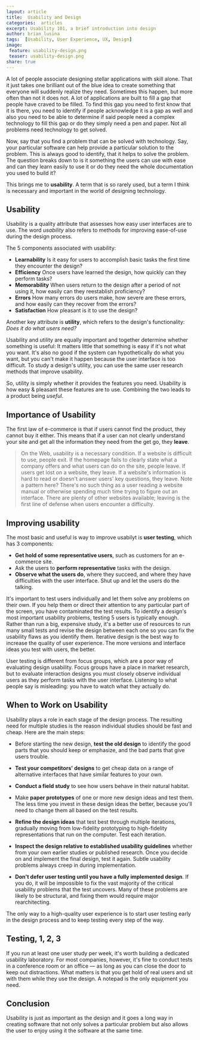```yaml
---
layout: article
title:  Usability and Design
categories:  articles
excerpt: Usability 101, a brief introduction into design
author: brian_lusina
tags:  [Usability, User Experience, UX, Design]
image:
 feature: usability-design.png
 teaser: usability-design.png
share: true
---
```


A lot of people associate designing stellar applications with skill alone. That it just takes one brilliant out of the blue idea to create something that everyone will suddenly realize they need. Sometimes this happen, but more often than not it does not. A lot of applications are built to fill a gap that people have craved to be filled. To find this gap you need to first know that it is there, you need to identify if people acknowledge it is a gap as well and also you need to be able to determine if said people need a complex technology to fill this gap or do they simply need a pen and paper. Not all problems need technology to get solved.

Now, say that you find a problem that can be solved with technology. Say, your particular software can help provide a particular solution to the problem. This is always good to identify, that it helps to solve the problem. The question breaks down to is it something the users can use with ease and can they learn easily to use it or do they need the whole documentation you used to build it?

This brings me to **usability**. A term that is so rarely used, but a term I think is necessary and important in the world of designing technology.

## Usability

Usability is a quality attribute that assesses how easy user interfaces are to use. The word *usability* also refers to methods for improving ease-of-use during the design process.

The 5 components associated with usability:

+ **Learnability** Is it easy for users to accomplish basic tasks the first time they encounter the design?
+ **Efficiency** Once users have learned the design, how quickly can they perform tasks?
+ **Memorability** When users return to the design after a period of not using it, how easily can they reestablish proficiency?
+ **Errors** How many errors do users make, how severe are these errors, and how easily can they recover from the errors?
+ **Satisfaction** How pleasant is it to use the design?

Another key attribute is **utility**, which refers to the design's functionality: *Does it do what users need?*

Usability and utility are equally important and together determine whether something is useful: It matters little that something is easy if it's not what you want. It's also no good if the system can hypothetically do what you want, but you can't make it happen because the user interface is too difficult. To study a design's utility, you can use the same user research methods that improve usability.

So, utility is simply whether it provides the features you need. Usability is how easy & pleasant these features are to use. Combining the two leads to a product being *useful*.

## Importance of Usability

The first law of e-commerce is that if users cannot find the product, they cannot buy it either. This means that if a user can not clearly understand your site and get all the information they need from the get go, they **leave**.

> On the Web, usability is a necessary condition. If a website is difficult to use, people exit. If the homepage fails to clearly state what a company offers and what users can do on the site, people leave. If users get lost on a website, they leave. If a website's information is hard to read or doesn't answer users' key questions, they leave. Note a pattern here? There's no such thing as a user reading a website manual or otherwise spending much time trying to figure out an interface. There are plenty of other websites available; leaving is the first line of defense when users encounter a difficulty.


## Improving usability

The most basic and useful is way to improve usabilyt is **user testing**, which has 3 components:

+ **Get hold of some representative users**, such as customers for an e-commerce site.
+ Ask the users to **perform representative** tasks with the design.
+ **Observe what the users do**, where they succeed, and where they have difficulties with the user interface. Shut up and let the users do the talking.

It's important to test users individually and let them solve any problems on their own. If you help them or direct their attention to any particular part of the screen, you have contaminated the test results.
To identify a design's most important usability problems, testing 5 users is typically enough. Rather than run a big, expensive study, it's a better use of resources to run many small tests and revise the design between each one so you can fix the usability flaws as you identify them. Iterative design is the best way to increase the quality of user experience. The more versions and interface ideas you test with users, the better.

User testing is different from focus groups, which are a poor way of evaluating design usability. Focus groups have a place in market research, but to evaluate interaction designs you must closely observe individual users as they perform tasks with the user interface. Listening to what people say is misleading: you have to watch what they actually do.

## When to Work on Usability

Usability plays a role in each stage of the design process. The resulting need for multiple studies is the reason individual studies should be fast and cheap. Here are the main steps:

+ Before starting the new design, **test the old design** to identify the good parts that you should keep or emphasize, and the bad parts that give users trouble.
+ **Test your competitors' designs** to get cheap data on a range of alternative interfaces that have similar features to your own.

+ **Conduct a field study** to see how users behave in their natural habitat.

+ Make **paper prototypes** of one or more new design ideas and test them. The less time you invest in these design ideas the better, because you'll need to change them all based on the test results.

+ **Refine the design ideas** that test best through multiple iterations, gradually moving from low-fidelity prototyping to high-fidelity representations that run on the computer. Test each iteration.

+ **Inspect the design relative to established usability guidelines** whether from your own earlier studies or published research.
Once you decide on and implement the final design, test it again. Subtle usability problems always creep in during implementation.

+ **Don't defer user testing until you have a fully implemented design**. If you do, it will be impossible to fix the vast majority of the critical usability problems that the test uncovers. Many of these problems are likely to be structural, and fixing them would require major rearchitecting.

The only way to a high-quality user experience is to start user testing early in the design process and to keep testing every step of the way.

## Testing, 1, 2, 3

If you run at least one user study per week, it's worth building a dedicated usability laboratory. For most companies, however, it's fine to conduct tests in a conference room or an office — as long as you can close the door to keep out distractions. What matters is that you get hold of real users and sit with them while they use the design. A notepad is the only equipment you need.

## Conclusion

Usability is just as important as the design and it goes a long way in creating software that not only solves a particular problem but also allows the user to enjoy using it the software at the same time.

